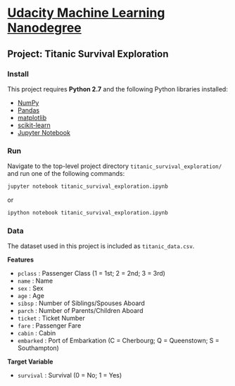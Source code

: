 # [Udacity Machine Learning Nanodegree](https://www.udacity.com/course/machine-learning-engineer-nanodegree--nd009)
## Project: Titanic Survival Exploration

### Install

This project requires **Python 2.7** and the following Python libraries installed:

- [NumPy](http://www.numpy.org/)
- [Pandas](http://pandas.pydata.org)
- [matplotlib](http://matplotlib.org/)
- [scikit-learn](http://scikit-learn.org/stable/)
-  [Jupyter Notebook](http://ipython.org/notebook.html)

### Run

Navigate to the top-level project directory `titanic_survival_exploration/` and run one of the following commands:

```bash
jupyter notebook titanic_survival_exploration.ipynb
```
or
```bash
ipython notebook titanic_survival_exploration.ipynb
```

### Data

The dataset used in this project is included as `titanic_data.csv`. 

**Features**
- `pclass` : Passenger Class (1 = 1st; 2 = 2nd; 3 = 3rd)
- `name` : Name
- `sex` : Sex
- `age` : Age
- `sibsp` : Number of Siblings/Spouses Aboard
- `parch` : Number of Parents/Children Aboard
- `ticket` : Ticket Number
- `fare` : Passenger Fare
- `cabin` : Cabin
- `embarked` : Port of Embarkation (C = Cherbourg; Q = Queenstown; S = Southampton)

**Target Variable**
- `survival` : Survival (0 = No; 1 = Yes)
